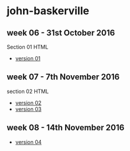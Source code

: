 # john-baskerville

week 06 - 31st October 2016
---------------------------
Section 01 HTML
- [version 01](https://aoifemclaughlin.github.io/john-baskerville/baskerville1.html)


week 07 - 7th November 2016
---------------------------
section 02 HTML
- [version 02](https://aoifemclaughlin.github.io/john-baskerville/baskerville2.html)
- [version 03](https://aoifemclaughlin.github.io/john-baskerville/baskerville3.html)


week 08 - 14th November 2016
----------------------------

- [version 04](https://aoifemclaughlin.github.io/john-baskerville/baskerville4.html)